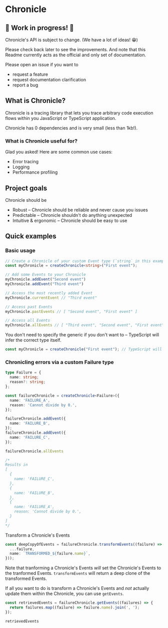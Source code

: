 # Chronicle

## 🚧 Work in progress! 🚧

Chronicle's API is subject to change. (We have a lot of ideas! 😁)

Please check back later to see the improvements. And note that this Readme currently acts as the official and only set of documentation. 

Please open an issue if you want to

* request a feature
* request documentation clarification
* report a bug


## What is Chronicle?

Chronicle is a tracing library that lets you trace arbitrary code execution flows within you JavaScript or TypeScript application. 

Chronicle has 0 dependencies and is very small (less than 1kb!).

### What is Chronicle useful for?

Glad you asked! Here are some common use cases:

* Error tracing
* Logging
* Performance profiling


## Project goals

Chronicle should be
* Robust – Chronicle should be reliable and never cause you issues
* Predictable – Chronicle shouldn't do anything unexpected
* Intuitive & ergonomic – Chronicle should be easy to use


## Quick examples

### Basic usage
```ts
// Create a Chronicle of your custom Event type (`string` in this example)
const myChronicle = createChronicle<string>("First event");

// Add some Events to your Chronicle
myChronicle.addEvent("Second event")
myChronicle.addEvent("Third event")

// Access the most recently added Event
myChronicle.currentEvent // "Third event"

// Access past Events
myChronicle.pastEvents // [ "Second event", "First event" ]

// Access all Events
myChronicle.allEvents // [ "Third event", "Second event", "First event" ]
```

You don't need to specify the generic if you don't want to – TypeScript will infer the correct type itself.
```ts
const myChronicle = createChronicle("First event"); // TypeScript will infer Chronicle<string>
```


### Chronicling errors via a custom Failure type
```ts
type Failure = {
  name: string;
  reason?: string;
};

const failureChronicle = createChronicle<Failure>({
  name: 'FAILURE_A',
  reason: 'Cannot divide by 0.',
});

failureChronicle.addEvent({
  name: 'FAILURE_B',
});
failureChronicle.addEvent({
  name: 'FAILURE_C',
});

failureChronicle.allEvents 

/*
Results in 
[
  {
    name: 'FAILURE_C',
  },
  {
    name: 'FAILURE_B',
  },
  {
    name: 'FAILURE_A',
    reason: 'Cannot divide by 0.',
  }
]
*/
```

Transform a Chronicle's Events
```ts
const deepCopyOfEvents = failureChronicle.transformEvents((failure) => ({
  ...failure,
  name: `TRANSFORMED_${failure.name}`,
}));
```
Note that tranforming a Chronicle's Events _will_ set the Chronicle's Events to the tranformed Events. `transformEvents` will return a deep clone of the transformed Events.

If all you want to do is transform a Chronicle's Events and _not_ actually update them within the Chronicle, you can use `getEvents`. 
```ts
const retrievedEvents = failureChronicle.getEvents((failures) => {
  return failures.map((failure) => failure.name).join(', ');
});

retrievedEvents
```
